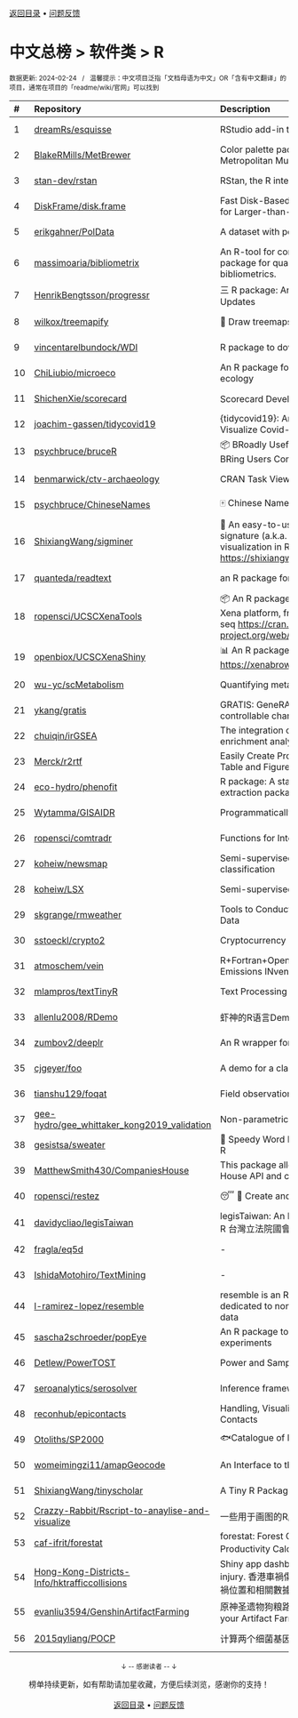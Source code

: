 <a href="https://gitee.com/GrowingGit/GitHub-Chinese-Top-Charts#github中文排行榜">返回目录</a> • <a href="/content/docs/feedback.md">问题反馈</a>

# 中文总榜 > 软件类 > R
<sub>数据更新: 2024-02-24&nbsp;&nbsp;&nbsp;/&nbsp;&nbsp;&nbsp;温馨提示：中文项目泛指「文档母语为中文」OR「含有中文翻译」的项目，通常在项目的「readme/wiki/官网」可以找到</sub>

|#|Repository|Description|Stars|Updated|
|:-|:-|:-|:-|:-|
|1|[dreamRs/esquisse](https://github.com/dreamRs/esquisse)|RStudio add-in to make plots interactively with ggplot2|1719|2024-02-22|
|2|[BlakeRMills/MetBrewer](https://github.com/BlakeRMills/MetBrewer)|Color palette package in R inspired by works at the Metropolitan Museum of Art in New York|1021|2023-09-30|
|3|[stan-dev/rstan](https://github.com/stan-dev/rstan)|RStan, the R interface to Stan|991|2024-02-19|
|4|[DiskFrame/disk.frame](https://github.com/DiskFrame/disk.frame)|Fast Disk-Based Parallelized Data Manipulation Framework for Larger-than-RAM Data|589|2024-02-05|
|5|[erikgahner/PolData](https://github.com/erikgahner/PolData)|A dataset with political datasets|492|2024-02-20|
|6|[massimoaria/bibliometrix](https://github.com/massimoaria/bibliometrix)|An R-tool for comprehensive science mapping analysis. A package for quantitative research in scientometrics and bibliometrics.|444|2024-02-23|
|7|[HenrikBengtsson/progressr](https://github.com/HenrikBengtsson/progressr)|三 R package: An Inclusive, Unifying API for Progress Updates|272|2023-12-12|
|8|[wilkox/treemapify](https://github.com/wilkox/treemapify)|🌳 Draw treemaps in ggplot2|207|2023-10-17|
|9|[vincentarelbundock/WDI](https://github.com/vincentarelbundock/WDI)|R package to download World Bank data|195|2023-11-23|
|10|[ChiLiubio/microeco](https://github.com/ChiLiubio/microeco)|An R package for data analysis in microbial community ecology|159|2024-02-18|
|11|[ShichenXie/scorecard](https://github.com/ShichenXie/scorecard)|Scorecard Development in R, 评分卡|156|2023-09-14|
|12|[joachim-gassen/tidycovid19](https://github.com/joachim-gassen/tidycovid19)|{tidycovid19}: An R Package to Download, Tidy and Visualize Covid-19 Related Data|145|2024-02-23|
|13|[psychbruce/bruceR](https://github.com/psychbruce/bruceR)|📦 BRoadly Useful Convenient and Efficient R functions that BRing Users Concise and Elegant R data analyses.|142|2023-10-01|
|14|[benmarwick/ctv-archaeology](https://github.com/benmarwick/ctv-archaeology)|CRAN Task View: Archaeological Science|141|2024-01-31|
|15|[psychbruce/ChineseNames](https://github.com/psychbruce/ChineseNames)|🀄 Chinese Name Database (1930-2008).|130|2023-09-27|
|16|[ShixiangWang/sigminer](https://github.com/ShixiangWang/sigminer)|🌲 An easy-to-use and scalable toolkit for genomic alteration signature (a.k.a. mutational signature) analysis and visualization in R https://shixiangwang.github.io/sigminer/reference/index.html|127|2024-01-03|
|17|[quanteda/readtext](https://github.com/quanteda/readtext)|an R package for reading text files|113|2024-02-23|
|18|[ropensci/UCSCXenaTools](https://github.com/ropensci/UCSCXenaTools)|:package: An R package for accessing genomics data from UCSC Xena platform, from cancer multi-omics to single-cell RNA-seq https://cran.r-project.org/web/packages/UCSCXenaTools/|94|2024-01-13|
|19|[openbiox/UCSCXenaShiny](https://github.com/openbiox/UCSCXenaShiny)|📊 An R package for interactively exploring UCSC Xena https://xenabrowser.net/datapages/|83|2024-02-23|
|20|[wu-yc/scMetabolism](https://github.com/wu-yc/scMetabolism)|Quantifying metabolism activity at the single-cell resolution|75|2024-02-08|
|21|[ykang/gratis](https://github.com/ykang/gratis)|GRATIS: GeneRAting TIme Series with diverse and controllable characteristics|75|2023-08-29|
|22|[chuiqin/irGSEA](https://github.com/chuiqin/irGSEA)|The integration of single cell rank-based gene set enrichment analysis|72|2024-01-02|
|23|[Merck/r2rtf](https://github.com/Merck/r2rtf)|Easily Create Production-Ready Rich Text Format (RTF) Table and Figure|71|2024-02-08|
|24|[eco-hydro/phenofit](https://github.com/eco-hydro/phenofit)|R package: A state-of-the-art Vegetation Phenology extraction package, phenofit|66|2024-01-23|
|25|[Wytamma/GISAIDR](https://github.com/Wytamma/GISAIDR)|Programmatically interact with the GISAID database.|61|2024-02-01|
|26|[ropensci/comtradr](https://github.com/ropensci/comtradr)|Functions for Interacting with the UN Comtrade API|58|2024-02-19|
|27|[koheiw/newsmap](https://github.com/koheiw/newsmap)|Semi-supervised algorithm for geographical document classification|56|2024-02-23|
|28|[koheiw/LSX](https://github.com/koheiw/LSX)|Semi-supervised algorithm for document scaling|52|2024-02-21|
|29|[skgrange/rmweather](https://github.com/skgrange/rmweather)|Tools to Conduct Meteorological Normalisation on Air Quality Data|44|2023-11-21|
|30|[sstoeckl/crypto2](https://github.com/sstoeckl/crypto2)|Cryptocurrency Market Data|43|2024-01-29|
|31|[atmoschem/vein](https://github.com/atmoschem/vein)| R+Fortran+OpenMP package to estimate Vehicular Emissions INventories VEIN. |42|2024-01-21|
|32|[mlampros/textTinyR](https://github.com/mlampros/textTinyR)|Text Processing for Small or Big Data Files in R|38|2023-12-05|
|33|[allenlu2008/RDemo](https://github.com/allenlu2008/RDemo)|虾神的R语言Demo|35|2023-09-05|
|34|[zumbov2/deeplr](https://github.com/zumbov2/deeplr)|An R wrapper for the DeepL Translator API|34|2023-11-03|
|35|[cjgeyer/foo](https://github.com/cjgeyer/foo)|A demo for a class|34|2024-01-23|
|36|[tianshu129/foqat](https://github.com/tianshu129/foqat)|Field observation quick analysis toolkit|31|2023-10-01|
|37|[gee-hydro/gee_whittaker_kong2019_validation](https://github.com/gee-hydro/gee_whittaker_kong2019_validation)|Non-parametric weighted Whittaker smoothing|31|2023-09-17|
|38|[gesistsa/sweater](https://github.com/gesistsa/sweater)|👚 Speedy Word Embedding Association Test & Extras using R|27|2023-11-10|
|39|[MatthewSmith430/CompaniesHouse](https://github.com/MatthewSmith430/CompaniesHouse)|This package allows to extract data from the Companies House API and create interlocking directorates networks|25|2024-01-19|
|40|[ropensci/restez](https://github.com/ropensci/restez)|:sleeping: :open_file_folder: Create and Query a Local Copy of GenBank in R|24|2023-10-25|
|41|[davidycliao/legisTaiwan](https://github.com/davidycliao/legisTaiwan)|legisTaiwan: An Interface to Access Taiwan Legislative API in R 台灣立法院國會系統 API |22|2023-10-31|
|42|[fragla/eq5d](https://github.com/fragla/eq5d)|-|19|2024-02-16|
|43|[IshidaMotohiro/TextMining](https://github.com/IshidaMotohiro/TextMining)|-|18|2023-11-02|
|44|[l-ramirez-lopez/resemble](https://github.com/l-ramirez-lopez/resemble)|resemble is an R package which implements functions dedicated to non-linear modelling of complex spectroscopy data|18|2024-02-16|
|45|[sascha2schroeder/popEye](https://github.com/sascha2schroeder/popEye)|An R package to analyze eye-tracking data from reading experiments|17|2024-01-03|
|46|[Detlew/PowerTOST](https://github.com/Detlew/PowerTOST)|Power and Sample Size for (Bio)Equivalence Studies|17|2024-02-20|
|47|[seroanalytics/serosolver](https://github.com/seroanalytics/serosolver)|Inference framework for serological data|14|2024-01-29|
|48|[reconhub/epicontacts](https://github.com/reconhub/epicontacts)|Handling, Visualisation and Analysis of Epidemiological Contacts|14|2024-02-15|
|49|[Otoliths/SP2000](https://github.com/Otoliths/SP2000)|🐟Catalogue of Life toolkit for R|12|2023-11-29|
|50|[womeimingzi11/amapGeocode](https://github.com/womeimingzi11/amapGeocode)|An Interface to the AutoNavi Maps API Geocoding Services|11|2023-10-31|
|51|[ShixiangWang/tinyscholar](https://github.com/ShixiangWang/tinyscholar)|A Tiny R Package to Get and Show Google Scholar Profile|8|2024-01-05|
|52|[Crazzy-Rabbit/Rscript-to-anaylise-and-visualize](https://github.com/Crazzy-Rabbit/Rscript-to-anaylise-and-visualize)|一些用于画图的R脚本|7|2024-01-12|
|53|[caf-ifrit/forestat](https://github.com/caf-ifrit/forestat)|forestat: Forest Carbon Sequestration and Potential Productivity Calculation 森林碳汇计量和潜力计算|6|2024-02-20|
|54|[Hong-Kong-Districts-Info/hktrafficcollisions](https://github.com/Hong-Kong-Districts-Info/hktrafficcollisions)|Shiny app dashboard of HK traffic collisions that result in injury.   香港車禍傷亡資料庫：利用互動地圖和儀表版，將香港車禍位置和相關數據可視化。|6|2024-01-20|
|55|[evanliu3594/GenshinArtifactFarming](https://github.com/evanliu3594/GenshinArtifactFarming)|原神圣遗物狗粮路线规划装置   Planning tools for customizing your Artifact Farming Route in Genshin Impact|5|2023-12-27|
|56|[2015qyliang/POCP](https://github.com/2015qyliang/POCP)|计算两个细菌基因组之间的核心蛋白相似性|5|2023-09-06|

<div align="center">
    <p><sub>↓ -- 感谢读者 -- ↓</sub></p>
    榜单持续更新，如有帮助请加星收藏，方便后续浏览，感谢你的支持！
</div>

<br/>

<div align="center"><a href="https://gitee.com/GrowingGit/GitHub-Chinese-Top-Charts#github中文排行榜">返回目录</a> • <a href="/content/docs/feedback.md">问题反馈</a></div>
